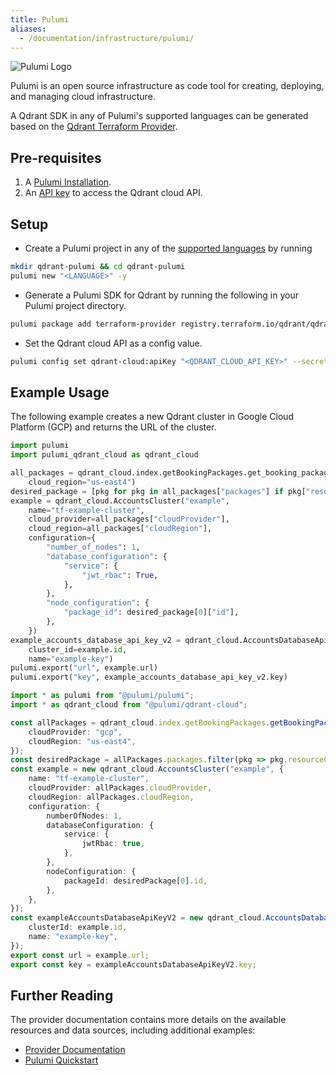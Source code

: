 ```yaml
---
title: Pulumi
aliases:
  - /documentation/infrastructure/pulumi/
---
```


![Pulumi Logo](/documentation/platforms/pulumi/pulumi-logo.png)

Pulumi is an open source infrastructure as code tool for creating, deploying, and managing cloud infrastructure.

A Qdrant SDK in any of Pulumi's supported languages can be generated based on the [Qdrant Terraform Provider](https://registry.terraform.io/providers/qdrant/qdrant-cloud/latest).

## Pre-requisites

1. A [Pulumi Installation](https://www.pulumi.com/docs/install/).
2. An [API key](/documentation/qdrant-cloud-api/#authentication-connecting-to-cloud-api) to access the Qdrant cloud API.

## Setup

- Create a Pulumi project in any of the [supported languages](https://www.pulumi.com/docs/languages-sdks/) by running

```bash
mkdir qdrant-pulumi && cd qdrant-pulumi
pulumi new "<LANGUAGE>" -y
```

- Generate a Pulumi SDK for Qdrant by running the following in your Pulumi project directory.

```bash
pulumi package add terraform-provider registry.terraform.io/qdrant/qdrant-cloud
```

- Set the Qdrant cloud API as a config value.

```bash
pulumi config set qdrant-cloud:apiKey "<QDRANT_CLOUD_API_KEY>" --secret
```

## Example Usage

The following example creates a new Qdrant cluster in Google Cloud Platform (GCP) and returns the URL of the cluster.

```python
import pulumi
import pulumi_qdrant_cloud as qdrant_cloud

all_packages = qdrant_cloud.index.getBookingPackages.get_booking_packages(cloud_provider="gcp",
    cloud_region="us-east4")
desired_package = [pkg for pkg in all_packages["packages"] if pkg["resourceConfiguration"][0]["cpu"] == "16000m" and pkg["resourceConfiguration"][0]["ram"] == "64Gi"]
example = qdrant_cloud.AccountsCluster("example",
    name="tf-example-cluster",
    cloud_provider=all_packages["cloudProvider"],
    cloud_region=all_packages["cloudRegion"],
    configuration={
        "number_of_nodes": 1,
        "database_configuration": {
            "service": {
                "jwt_rbac": True,
            },
        },
        "node_configuration": {
            "package_id": desired_package[0]["id"],
        },
    })
example_accounts_database_api_key_v2 = qdrant_cloud.AccountsDatabaseApiKeyV2("example",
    cluster_id=example.id,
    name="example-key")
pulumi.export("url", example.url)
pulumi.export("key", example_accounts_database_api_key_v2.key)

```

```typescript
import * as pulumi from "@pulumi/pulumi";
import * as qdrant_cloud from "@pulumi/qdrant-cloud";

const allPackages = qdrant_cloud.index.getBookingPackages.getBookingPackages({
    cloudProvider: "gcp",
    cloudRegion: "us-east4",
});
const desiredPackage = allPackages.packages.filter(pkg => pkg.resourceConfiguration[0].cpu == "16000m" && pkg.resourceConfiguration[0].ram == "64Gi");
const example = new qdrant_cloud.AccountsCluster("example", {
    name: "tf-example-cluster",
    cloudProvider: allPackages.cloudProvider,
    cloudRegion: allPackages.cloudRegion,
    configuration: {
        numberOfNodes: 1,
        databaseConfiguration: {
            service: {
                jwtRbac: true,
            },
        },
        nodeConfiguration: {
            packageId: desiredPackage[0].id,
        },
    },
});
const exampleAccountsDatabaseApiKeyV2 = new qdrant_cloud.AccountsDatabaseApiKeyV2("example", {
    clusterId: example.id,
    name: "example-key",
});
export const url = example.url;
export const key = exampleAccountsDatabaseApiKeyV2.key;
```

## Further Reading

The provider documentation contains more details on the available resources and data sources, including additional examples:

- [Provider Documentation](https://registry.terraform.io/providers/qdrant/qdrant-cloud/latest/docs)
- [Pulumi Quickstart](https://www.pulumi.com/docs/get-started/)
